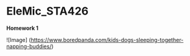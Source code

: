 # EleMic_STA426
**Homework 1**

![Image]
(https://www.boredpanda.com/kids-dogs-sleeping-together-napping-buddies/)

